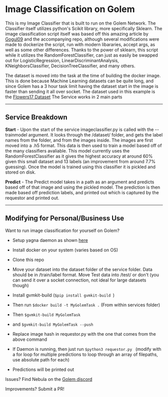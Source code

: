 # Image Classification on Golem

This is my Image Classifier that is built to run on the Golem Network. The Classifier itself utilizes python's Scikit library, more specifically Sklearn. The image classification script itself was based off this amazing article by [Gogul09](https://gogul.dev/software/image-classification-python) and the accompanying repo, although several modifications were made to dockerize the script, run with modern libararies, accept args, as well as some other differences. Thanks to the power of sklearn, this script while it utilizes the RandomForestClassifier, can just as easily be swapped out for LogisticRegression, LinearDiscriminantAnalysis, KNeighborsClassifier, DecisionTreeClassifier, and many others.

The dataset is moved into the task at the time of building the docker image. This is done because Machine Learning datasets can be quite long, and since Golem has a 3 hour task limit having the dataset start in the image is faster than sending it all over socket. The dataset used in this example is the [Flowers17 Dataset](https://www.robots.ox.ac.uk/~vgg/data/flowers/17/) The Service works in 2 main parts

----------------

## Service Breakdown

**Start** - Upon the start of the service imageclassifier.py is called with the --trainmodel argument. It looks through the /dataset/ folder, and gets the label names from the folder, and from the images inside. The images are first moved into a .h5 format. This data is then used to train a model based off of the many classifiers avaliable. This model currently uses the RandomForestClassifier as it gives the highest accuracy at around 60% given this small dataset and 13 labels (an improvement from around 7.7% guessing). Once the model is trained using this classifier it is pickled and stored on disk.

**Predict** - The Predict model takes in a path as an argument and predicts based off of that image and using the pickled model. The prediction is then made based off prediction labels, and printed out which is captured by the requestor and printed out.

----

## Modifying for Personal/Business Use

Want to run image classification for yourself on Golem?

- Setup yagna daemon as shown [here](https://handbook.golem.network/requestor-tutorials/flash-tutorial-of-requestor-development)

- Install docker on your system (varies based on OS)

- Clone this repo

- Move your dataset into the dataset folder of the service folder. Data should be in /train/label format. Move Test data into /test/ or don't (you can send it over a socket connection, not ideal for large datasets though)

- Install gvmkit-build (```$pip install gvmkit-build ```)

- Then run ```$docker build -t MyGolemTask .``` (From within services folder)

- Then ```$gvmkit-build MyGolemTask ```

- and ```$gvmkit-build MyGolemTask --push```

- Replace image hash in requestor.py with the one that comes from the above command

- If Daemon is running, then just run ```$python3 requestor.py ``` (modify with a for loop for multiple predictions to loop through an array of filepaths, use absolute path for each)

- Predictions will be printed out

Issues? Find Nebula on the [Golem discord](https://discord.com/invite/y29dtcM) 

Improvements? Submit a PR!
